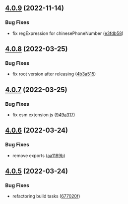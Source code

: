 ## [4.0.9](https://github.com/cycjimmy/awesome-js-funcs/compare/v4.0.8...v4.0.9) (2022-11-14)


### Bug Fixes

* fix regExpression for chinesePhoneNumber ([e3fdb58](https://github.com/cycjimmy/awesome-js-funcs/commit/e3fdb585be17e80506fd169ae337eb19d32822c8))

## [4.0.8](https://github.com/cycjimmy/awesome-js-funcs/compare/v4.0.7...v4.0.8) (2022-03-25)


### Bug Fixes

* fix root version after releasing ([4b3a515](https://github.com/cycjimmy/awesome-js-funcs/commit/4b3a515c990b18ed0bbc6106bc0e2e2549b3857e))

## [4.0.7](https://github.com/cycjimmy/awesome-js-funcs/compare/v4.0.6...v4.0.7) (2022-03-25)


### Bug Fixes

* fix esm extension js ([949a317](https://github.com/cycjimmy/awesome-js-funcs/commit/949a317691fac432368f80f395cce868c2fc9b90))

## [4.0.6](https://github.com/cycjimmy/awesome-js-funcs/compare/v4.0.5...v4.0.6) (2022-03-24)


### Bug Fixes

* remove exports ([aa1189b](https://github.com/cycjimmy/awesome-js-funcs/commit/aa1189b97fbbc92822612cd4cb745b94762309e4))

## [4.0.5](https://github.com/cycjimmy/awesome-js-funcs/compare/v4.0.4...v4.0.5) (2022-03-24)


### Bug Fixes

* refactoring build tasks ([677020f](https://github.com/cycjimmy/awesome-js-funcs/commit/677020f51bf7545954a10864d33f58b7dbb551a4))

